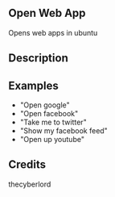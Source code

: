 ## Open Web App
Opens web apps in ubuntu

## Description


## Examples
 - "Open google"
 - "Open facebook"
 - "Take me to twitter"
 - "Show my facebook feed"
 - "Open up youtube"


## Credits
thecyberlord


